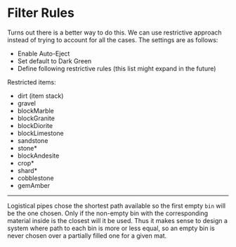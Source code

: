 # Filter Rules

Turns out there is a better way to do this. We can use restrictive approach instead of trying to account for all the cases.
The settings are as follows:

* Enable Auto-Eject
* Set default to Dark Green
* Define following restrictive rules (this list might expand in the future)

Restricted items:

* dirt (item stack)
* gravel
* blockMarble
* blockGranite
* blockDiorite
* blockLimestone
* sandstone
* stone*
* blockAndesite
* crop*
* shard*
* cobblestone
* gemAmber

---

Logistical pipes chose the shortest path available so the first empty `bin` will be the one chosen. Only if the non-empty bin with the corresponding material inside is the closest will it be used. Thus it makes sense to design a system where path to each bin is more or less equal, so an empty bin is never chosen over a partially filled one for a given mat.
